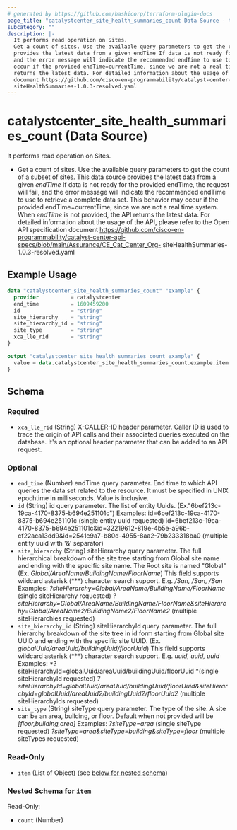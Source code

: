 ```yaml
---
# generated by https://github.com/hashicorp/terraform-plugin-docs
page_title: "catalystcenter_site_health_summaries_count Data Source - terraform-provider-catalystcenter"
subcategory: ""
description: |-
  It performs read operation on Sites.
  Get a count of sites. Use the available query parameters to get the count of a subset of sites. This data source
  provides the latest data from a given endTime If data is not ready for the provided endTime, the request will fail,
  and the error message will indicate the recommended endTime to use to retrieve a complete data set. This behavior may
  occur if the provided endTime=currentTime, since we are not a real time system. When endTime is not provided, the API
  returns the latest data. For detailed information about the usage of the API, please refer to the Open API specification
  document https://github.com/cisco-en-programmability/catalyst-center-api-specs/blob/main/Assurance/CECatCenter_Org-
  siteHealthSummaries-1.0.3-resolved.yaml
---
```


# catalystcenter_site_health_summaries_count (Data Source)

It performs read operation on Sites.

- Get a count of sites. Use the available query parameters to get the count of a subset of sites. This data source
provides the latest data from a given *endTime* If data is not ready for the provided endTime, the request will fail,
and the error message will indicate the recommended endTime to use to retrieve a complete data set. This behavior may
occur if the provided endTime=currentTime, since we are not a real time system. When *endTime* is not provided, the API
returns the latest data. For detailed information about the usage of the API, please refer to the Open API specification
document https://github.com/cisco-en-programmability/catalyst-center-api-specs/blob/main/Assurance/CE_Cat_Center_Org-
siteHealthSummaries-1.0.3-resolved.yaml

## Example Usage

```terraform
data "catalystcenter_site_health_summaries_count" "example" {
  provider          = catalystcenter
  end_time          = 1609459200
  id                = "string"
  site_hierarchy    = "string"
  site_hierarchy_id = "string"
  site_type         = "string"
  xca_lle_rid       = "string"
}

output "catalystcenter_site_health_summaries_count_example" {
  value = data.catalystcenter_site_health_summaries_count.example.item
}
```

<!-- schema generated by tfplugindocs -->
## Schema

### Required

- `xca_lle_rid` (String) X-CALLER-ID header parameter. Caller ID is used to trace the origin of API calls and their associated queries executed on the database. It's an optional header parameter that can be added to an API request.

### Optional

- `end_time` (Number) endTime query parameter. End time to which API queries the data set related to the resource. It must be specified in UNIX epochtime in milliseconds. Value is inclusive.
- `id` (String) id query parameter. The list of entity Uuids. (Ex."6bef213c-19ca-4170-8375-b694e251101c") Examples: id=6bef213c-19ca-4170-8375-b694e251101c (single entity uuid requested) id=6bef213c-19ca-4170-8375-b694e251101c&id=32219612-819e-4b5e-a96b-cf22aca13dd9&id=2541e9a7-b80d-4955-8aa2-79b233318ba0 (multiple entity uuid with '&' separator)
- `site_hierarchy` (String) siteHierarchy query parameter. The full hierarchical breakdown of the site tree starting from Global site name and ending with the specific site name. The Root site is named "Global" (Ex. *Global/AreaName/BuildingName/FloorName*)
This field supports wildcard asterisk (***) character search support. E.g. **/San*, */San, /San**
Examples:
*?siteHierarchy=Global/AreaName/BuildingName/FloorName* (single siteHierarchy requested)
*?siteHierarchy=Global/AreaName/BuildingName/FloorName&siteHierarchy=Global/AreaName2/BuildingName2/FloorName2* (multiple siteHierarchies requested)
- `site_hierarchy_id` (String) siteHierarchyId query parameter. The full hierarchy breakdown of the site tree in id form starting from Global site UUID and ending with the specific site UUID. (Ex. *globalUuid/areaUuid/buildingUuid/floorUuid*)
This field supports wildcard asterisk (***) character search support. E.g. **uuid*, *uuid, uuid**
Examples:
*?siteHierarchyId=globalUuid/areaUuid/buildingUuid/floorUuid *(single siteHierarchyId requested)
*?siteHierarchyId=globalUuid/areaUuid/buildingUuid/floorUuid&siteHierarchyId=globalUuid/areaUuid2/buildingUuid2/floorUuid2* (multiple siteHierarchyIds requested)
- `site_type` (String) siteType query parameter. The type of the site. A site can be an area, building, or floor.
Default when not provided will be *[floor,building,area]*
Examples:
*?siteType=area* (single siteType requested)
*?siteType=area&siteType=building&siteType=floor* (multiple siteTypes requested)

### Read-Only

- `item` (List of Object) (see [below for nested schema](#nestedatt--item))

<a id="nestedatt--item"></a>
### Nested Schema for `item`

Read-Only:

- `count` (Number)
